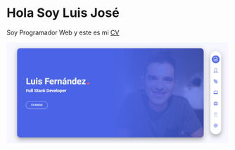 # Hola Soy Luis José
Soy Programador Web y este es mi [CV](https://luisferdk.github.io)

![Mi Curriculum](img/cv.png)